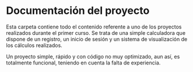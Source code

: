 # Documentación del proyecto

Esta carpeta contiene todo el contenido referente a uno de los proyectos realizados durante el primer curso. Se trata de
una simple calculadora que dispone de un registro, un inicio de sesión y un sistema de visualización de los cálculos realizados.

Un proyecto simple, rápido y con código no muy optimizado, aun así, es totalmente funcional, teniendo en cuenta la falta de experiencia.
